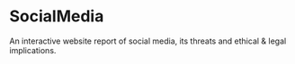 # SocialMedia
An interactive website report of social media, its threats and ethical &amp; legal implications. 
